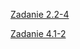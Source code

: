 [Zadanie 2.2-4](https://arkusze.pl/matura-informatyka-2025-maj-poziom-rozszerzony/)

[Zadanie 4.1-2](https://arkusze.pl/matura-informatyka-2020-lipiec-poziom-rozszerzony/)

